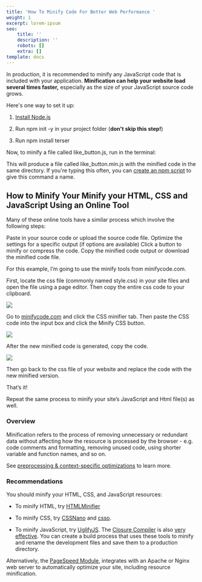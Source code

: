 ```yaml
---
title: 'How To Minify Code For Better Web Performance '
weight: 1
excerpt: lorem-ipsum
seo:
    title: ''
    description: ''
    robots: []
    extra: []
template: docs
---
```


In production, it is recommended to minify any JavaScript code that is included with your application. **Minification can help your website load several times faster,** especially as the size of your JavaScript source code grows.

Here's one way to set it up:

1.  [Install Node.js](https://nodejs.org/)

2.  Run npm init -y in your project folder (**don't skip this step!**)

3.  Run npm install terser

Now, to minify a file called like_button.js, run in the terminal:

This will produce a file called like_button.min.js with the minified code in the same directory. If you're typing this often, you can [create an npm script](https://medium.freecodecamp.org/introduction-to-npm-scripts-1dbb2ae01633) to give this command a name.

## How to Minify Your Minify your HTML, CSS and JavaScript Using an Online Tool&#xA;&#xA;

Many of these online tools have a similar process which involve the following steps:

Paste in your source code or upload the source code file.
Optimize the settings for a specific output (if options are available)
Click a button to minify or compress the code.
Copy the minified code output or download the minified code file.

For this example, I’m going to use the minify tools from minifycode.com.

First, locate the css file (commonly named style.css) in your site files and open the file using a page editor. Then copy the entire css code to your clipboard.

![](https://www.elegantthemes.com/blog/wp-content/uploads/2018/12/min4.png)

Go to [minifycode.com](http://minifycode.com/css-minifier/) and click the CSS minifier tab. Then paste the CSS code into the input box and click the Minify CSS button.

![](https://www.elegantthemes.com/blog/wp-content/uploads/2018/12/min5.png)

After the new minified code is generated, copy the code.

![](https://www.elegantthemes.com/blog/wp-content/uploads/2018/12/min6.png)

Then go back to the css file of your website and replace the code with the new minified version.

That’s it!

Repeat the same process to minify your site’s JavaScript and Html file(s) as well.

### Overview&#xA;&#xA;

Minification refers to the process of removing unnecessary or redundant data without affecting how the resource is processed by the browser - e.g. code comments and formatting, removing unused code, using shorter variable and function names, and so on.

See [preprocessing & context-specific optimizations](https://developers.google.com/web/fundamentals/performance/optimizing-content-efficiency/optimize-encoding-and-transfer#minification-preprocessing--context-specific-optimizations) to learn more.

### Recommendations

You should minify your HTML, CSS, and JavaScript resources:

-   To minify HTML, try [HTMLMinifier](https://github.com/kangax/html-minifier)

-   To minify CSS, try [CSSNano](https://github.com/ben-eb/cssnano) and [csso](https://github.com/css/csso).

-   To minify JavaScript, try [UglifyJS](https://github.com/mishoo/UglifyJS2). The [Closure Compiler](https://developers.google.com/closure/compiler) is also [very effective](https://github.com/samccone/The-cost-of-transpiling-es2015-in-2016#summary-of-findings). You can create a build process that uses these tools to minify and rename the development files and save them to a production directory.

Alternatively, the [PageSpeed Module](https://developers.google.com/speed/pagespeed/module), integrates with an Apache or Nginx web server to automatically optimize your site, including resource minification.
